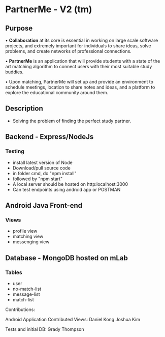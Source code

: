 # PartnerMe - V2 (tm)

## Purpose

• <b>Collaboration</b> at its core is essential in working on large scale software projects, and
extremely important for individuals to share ideas, solve problems, and create networks
of professional connections.

• <b>PartnerMe</b> is an application that will provide students with a state of the art matching
algorithm to connect users with their most suitable study buddies.

• Upon matching, PartnerMe will set up and provide an environment to schedule meetings,
location to share notes and ideas, and a platform to explore the educational community
around them.

## Description

- Solving the problem of finding the perfect study partner.

## Backend - Express/NodeJs

### Testing

-   install latest version of Node
-   Download/pull source code
-   in folder cmd, do "npm install"
-   followed by "npm start"
-   A local server should be hosted on http:localhost:3000
-   Can test endpoints using android app or POSTMAN

## Android Java Front-end

### Views
-  profile view
-  matching view
-  messenging view

## Database - MongoDB hosted on mLab

### Tables
-  user
-  no-match-list
-  message-list
-  match-list


Contributions:

Android Application Contributed Views:
Daniel Kong
Joshua Kim

Tests and initial DB:
Grady Thompson

